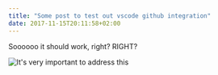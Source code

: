 ```yaml
---
title: "Some post to test out vscode github integration"
date: 2017-11-15T20:11:58+02:00
---
```


Soooooo it should work, right? RIGHT?

![It's very important to address this](/cutecat.jpg)

